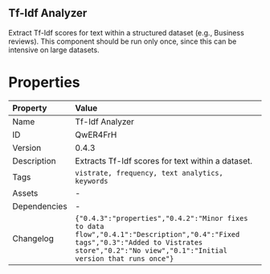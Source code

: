 <h2>Tf-Idf Analyzer</h2><p>Extract Tf-Idf scores for text within a structured dataset (e.g., Business reviews). This component should be run only once, since this can be intensive on large datasets.</p>

# Properties

| Property | Value |
| :--- | :--- |
| Name | Tf-Idf Analyzer |
| ID | QwER4FrH |
| Version | 0.4.3 |
| Description | Extracts Tf-Idf scores for text within a dataset. |
| Tags | `vistrate, frequency, text analytics, keywords` |
| Assets | - |
| Dependencies | - |
| Changelog | `{"0.4.3":"properties","0.4.2":"Minor fixes to data flow","0.4.1":"Description","0.4":"Fixed tags","0.3":"Added to Vistrates store","0.2":"No view","0.1":"Initial version that runs once"}` |